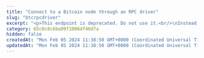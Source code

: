 ```yaml
---
title: "Connect to a Bitcoin node through an RPC driver"
slug: "btcrpcdriver"
excerpt: "<p>This endpoint is deprecated. Do not use it.<br/>\nInstead, use <a href=\"https://apidoc.tatum.io/tag/Node-RPC#operation/NodeJsonPostRpcDriver\" target=\"_blank\">this API</a>.</b></p><br/>\n<p><b>2 credits per API call</b></p>\n<p>Use this endpoint URL as an http-based JSON RPC driver to connect directly to the node provided by Tatum.\nTo learn more about JSON RPC, visit the <a href=\"https://developer.bitcoin.org/reference/rpc/index.html\" target=\"_blank\">Bitcoin developers' guide</a>.</p>"
category: 65c0c8c6ba99f1006df40d7a
hidden: false
createdAt: "Mon Feb 05 2024 11:38:50 GMT+0000 (Coordinated Universal Time)"
updatedAt: "Mon Feb 05 2024 11:38:50 GMT+0000 (Coordinated Universal Time)"
---
```

